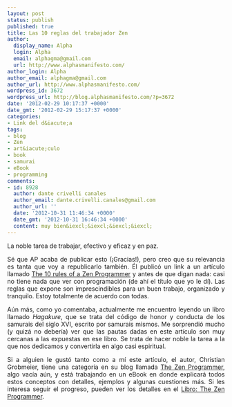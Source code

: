 ```yaml
---
layout: post
status: publish
published: true
title: Las 10 reglas del trabajador Zen
author:
  display_name: Alpha
  login: Alpha
  email: alphagma@gmail.com
  url: http://www.alphasmanifesto.com/
author_login: Alpha
author_email: alphagma@gmail.com
author_url: http://www.alphasmanifesto.com/
wordpress_id: 3672
wordpress_url: http://blog.alphasmanifesto.com/?p=3672
date: '2012-02-29 10:17:37 +0000'
date_gmt: '2012-02-29 15:17:37 +0000'
categories:
- Link del d&iacute;a
tags:
- blog
- Zen
- art&iacute;culo
- book
- samurai
- eBook
- programming
comments:
- id: 8928
  author: dante crivelli canales
  author_email: dante.crivelli.canales@gmail.com
  author_url: ''
  date: '2012-10-31 11:46:34 +0000'
  date_gmt: '2012-10-31 16:46:34 +0000'
  content: muy bien&iexcl;&iexcl;&iexcl;&iexcl;
---
```

La noble tarea de trabajar, efectivo y eficaz y en paz.

<p style="text-align: justify;">S&eacute; que AP acaba de publicar esto (&iexcl;Gracias!), pero creo que su relevancia es tanta que voy a republicarlo tambi&eacute;n. &Eacute;l public&oacute; un link a un art&iacute;culo llamado <a href="http://www.grobmeier.de/the-10-rules-of-a-zen-programmer-03022012.html">The 10 rules of a Zen Programmer</a>&nbsp;y antes de que digan nada: casi no tiene nada que ver con programaci&oacute;n (de ah&iacute; el t&iacute;tulo que yo le d&iacute;). Las reglas que expone son imprescindibles para un buen trabajo, organizado y tranquilo. Estoy totalmente de acuerdo con todas.</p>
<p style="text-align: justify;">A&uacute;n m&aacute;s, como yo comentaba, actualmente me encuentro leyendo un libro llamado <em>Hagakure</em>, que se trata del c&oacute;digo de honor y conducta de los samurais del siglo XVI, escrito por samurais mismos. Me sorprendi&oacute; mucho (y quiz&aacute; no deber&iacute;a) ver que las pautas dadas en este art&iacute;culo son muy cercanas a las expuestas en ese libro. Se trata de hacer noble la tarea a la que nos dedicamos y convertirla en algo casi espiritual.</p>
<p style="text-align: justify;">Si a alguien le gust&oacute; tanto como a m&iacute; este art&iacute;culo, el autor, Christian Grobmeier, tiene una categor&iacute;a en su blog llamada&nbsp;<a href="http://www.grobmeier.de/category/zen-programmer">The Zen Programmer</a>, algo vac&iacute;a a&uacute;n, y est&aacute; trabajando en un eBook en donde explicar&aacute; todos estos conceptos con detalles, ejemplos y algunas cuestiones m&aacute;s. Si les interesa seguir el progreso, pueden ver los detalles en el <a href="http://thezenprogrammer.grobmeier.de/">Libro: The Zen Programmer</a>.</p>
